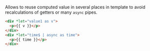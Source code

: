 Allows to reuse computed value in several places in template to avoid recalculations of getters or many `async` pipes.

```html
<div *let="value1 as v">
  <p>{{ v }}</p>
</div>
<div *let="time$ | async as time">
  <p>{{ time }}</p>
</div>
```
